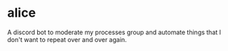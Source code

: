 # alice
A discord bot to moderate my processes group and automate things that I don't want to repeat over and over again.

